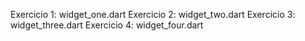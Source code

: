 
Exercicio 1: widget_one.dart
Exercicio 2: widget_two.dart
Exercicio 3: widget_three.dart
Exercicio 4: widget_four.dart
